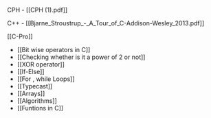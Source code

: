 


CPH - [[CPH (1).pdf]]


C++ - [[Bjarne_Stroustrup_-_A_Tour_of_C-Addison-Wesley_2013.pdf]]


[[C-Pro]]

- [[Bit wise operators in C]]
- [[Checking whether is it a power of 2 or not]]
- [[XOR operator]]
- [[If-Else]]
- [[For , while Loops]]
- [[Typecast]]
- [[Arrays]]
- [[Algorithms]]
- [[Funtions in C]]



